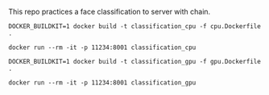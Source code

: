 This repo practices a face classification to server with chain.

```
DOCKER_BUILDKIT=1 docker build -t classification_cpu -f cpu.Dockerfile .
```

```
docker run --rm -it -p 11234:8001 classification_cpu
```

```
DOCKER_BUILDKIT=1 docker build -t classification_gpu -f gpu.Dockerfile .
```

```
docker run --rm -it -p 11234:8001 classification_gpu
```